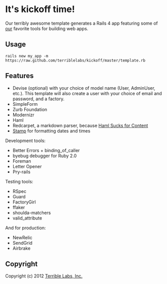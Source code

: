 # It's kickoff time!

Our terribly awesome template generates a Rails 4 app featuring some of [our](http://www.terriblelabs.com/team)
favorite tools for building web apps.

## Usage

```rails new my_app -m https://raw.github.com/terriblelabs/kickoff/master/template.rb```

## Features

* Devise (optional) with your choice of model name (User, AdminUser, etc.). This template will also create a user with your choice of email and password, and a factory.
* SimpleForm
* Zurb Foundation
* Modernizr
* Haml
* Redcarpet, a markdown parser, because [Haml Sucks for Content](http://chriseppstein.github.com/blog/2010/02/08/haml-sucks-for-content/)
* [Stamp](https://github.com/jeremyw/stamp) for formatting dates and times

Development tools:

* Better Errors + binding_of_caller
* byebug debugger for Ruby 2.0
* Foreman
* Letter Opener
* Pry-rails

Testing tools:

* RSpec
* Guard
* FactoryGirl
* ffaker
* shoulda-matchers
* valid_attribute

And for production:

* NewRelic
* SendGrid
* Airbrake

## Copyright

Copyright (c) 2012 [Terrible Labs, Inc.](http://www.terriblelabs.com)
